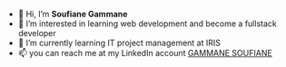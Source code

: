 - 👋 Hi, I’m __Soufiane Gammane__
- 👀 I’m interested in learning web development and become a fullstack developer 
- 🌱 I’m currently learning IT project management at IRIS
- 📫 you can reach me at my LinkedIn account [GAMMANE SOUFIANE](https://www.linkedin.com/in/soufiane-gammane-817289160) 

<!---
sofano/sofano is a ✨ special ✨ repository because its `README.md` (this file) appears on your GitHub profile.
You can click the Preview link to take a look at your changes.
--->
